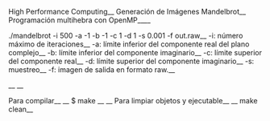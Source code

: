 High Performance Computing__
Generación de Imágenes Mandelbrot__
Programación multihebra con OpenMP____

./mandelbrot -i 500 -a -1 -b -1 -c 1 -d 1 -s 0.001 -f out.raw__
-i: número máximo de iteraciones__
-a: límite inferior del componente real del plano complejo__
-b: límite inferior del componente imaginario__
-c: límite superior del componente real__
-d: límite superior del componente imaginario__
-s: muestreo__
-f: imagen de salida en formato raw.__

__
__

Para compilar__
__
 $ make __
__
Para limpiar objetos y ejecutable__
 __
  make clean__

